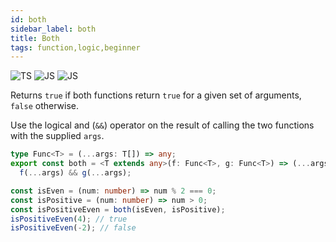 ```yaml
---
id: both
sidebar_label: both
title: Both
tags: function,logic,beginner
---
```


![TS](https://img.shields.io/badge/supports-typescript-blue.svg?style=flat-square)
![JS](https://img.shields.io/badge/supports-javascript-yellow.svg?style=flat-square)
![JS](https://img.shields.io/badge/supports-deno-green.svg?style=flat-square)

Returns `true` if both functions return `true` for a given set of arguments, `false` otherwise.

Use the logical and (`&&`) operator on the result of calling the two functions with the supplied `args`.

```ts
type Func<T> = (...args: T[]) => any;
export const both = <T extends any>(f: Func<T>, g: Func<T>) => (...args: T[]) =>
  f(...args) && g(...args);
```

```ts
const isEven = (num: number) => num % 2 === 0;
const isPositive = (num: number) => num > 0;
const isPositiveEven = both(isEven, isPositive);
isPositiveEven(4); // true
isPositiveEven(-2); // false
```
